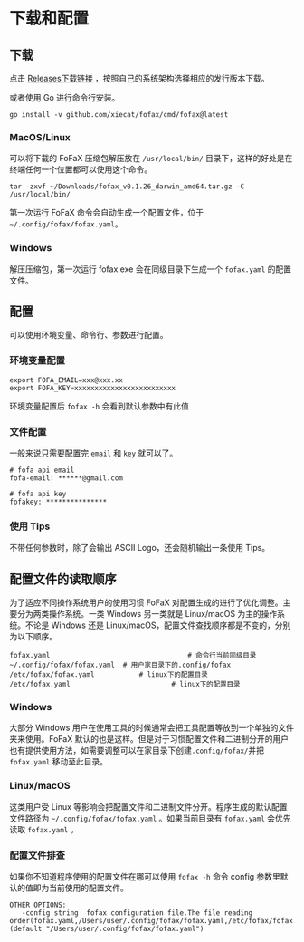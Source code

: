 # 下载和配置
## 下载

点击 [Releases下载链接](https://github.com/xiecat/fofax/releases) ，按照自己的系统架构选择相应的发行版本下载。

或者使用 Go 进行命令行安装。

```shell
go install -v github.com/xiecat/fofax/cmd/fofax@latest
```

### MacOS/Linux

可以将下载的 FoFaX 压缩包解压放在 `/usr/local/bin/` 目录下，这样的好处是在终端任何一个位置都可以使用这个命令。

```console
tar -zxvf ~/Downloads/fofax_v0.1.26_darwin_amd64.tar.gz -C /usr/local/bin/
```

第一次运行 FoFaX 命令会自动生成一个配置文件，位于 `~/.config/fofax/fofax.yaml`。

### Windows

解压压缩包，第一次运行 fofax.exe 会在同级目录下生成一个 `fofax.yaml` 的配置文件。

## 配置

可以使用环境变量、命令行、参数进行配置。

### 环境变量配置

```
export FOFA_EMAIL=xxx@xxx.xx
export FOFA_KEY=xxxxxxxxxxxxxxxxxxxxxxxxx
```

环境变量配置后 `fofax -h` 会看到默认参数中有此值

### 文件配置

一般来说只需要配置完 `email` 和 `key` 就可以了。

```console
# fofa api email
fofa-email: ******@gmail.com

# fofa api key
fofakey: ***************
```

### 使用 Tips

不带任何参数时，除了会输出 ASCII Logo，还会随机输出一条使用 Tips。

## 配置文件的读取顺序

为了适应不同操作系统用户的使用习惯 FoFaX 对配置生成的进行了优化调整。主要分为两类操作系统。一类 Windows 另一类就是 Linux/macOS 为主的操作系统。不论是 Windows 还是 Linux/macOS，配置文件查找顺序都是不变的，分别为以下顺序。

```
fofax.yaml  								# 命令行当前同级目录
~/.config/fofax/fofax.yaml 	# 用户家目录下的.config/fofax 
/etc/fofax/fofax.yaml 			# linux下的配置目录
/etc/fofax.yaml 						# linux下的配置目录
```

### Windows

大部分 Windows 用户在使用工具的时候通常会把工具配置等放到一个单独的文件夹来使用。FoFaX 默认的也是这样。但是对于习惯配置文件和二进制分开的用户也有提供使用方法，如需要调整可以在家目录下创建`.config/fofax/`并把`fofax.yaml` 移动至此目录。

### Linux/macOS

这类用户受 Linux 等影响会把配置文件和二进制文件分开。程序生成的默认配置文件路径为 `~/.config/fofax/fofax.yaml` 。如果当前目录有 `fofax.yaml`  会优先读取 `fofax.yaml` 。

### 配置文件排查

如果你不知道程序使用的配置文件在哪可以使用 `fofax -h` 命令 config 参数里默认的值即为当前使用的配置文件。

```
OTHER OPTIONS:
   -config string  fofax configuration file.The file reading order(fofax.yaml,/Users/user/.config/fofax/fofax.yaml,/etc/fofax/fofax.yaml,/etc/fofax.yaml) (default "/Users/user/.config/fofax/fofax.yaml")
```





